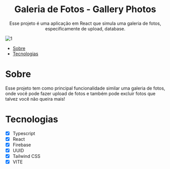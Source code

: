 <h1 align="center"  >Galeria de Fotos - Gallery Photos</h1>

<p align="center"> Esse projeto é uma aplicação em React que simula uma galeria de fotos, especificamente de upload, database.</p>

![1](https://user-images.githubusercontent.com/60020307/185745356-96a4284d-847e-411e-ae92-6d7076bac483.png)

* [Sobre](#Sobre)
* [Tecnologias](#Tecnologias)

# Sobre

Esse projeto tem como principal funcionalidade similar uma galeria de fotos, onde você pode fazer upload de fotos e também pode excluir fotos que talvez você não queira mais!

# Tecnologias

- [x] Typescript
- [x] React
- [x] Firebase
- [x] UUID
- [x] Tailwind CSS
- [x] VITE
